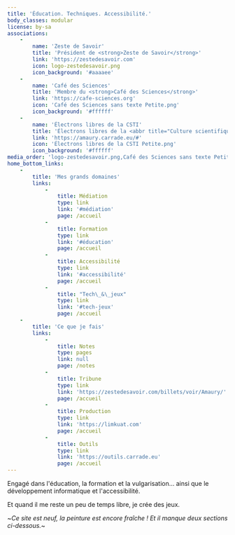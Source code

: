 ```yaml
---
title: 'Éducation. Techniques. Accessibilité.'
body_classes: modular
license: by-sa
associations:
    -
        name: 'Zeste de Savoir'
        title: 'Président de <strong>Zeste de Savoir</strong>'
        link: 'https://zestedesavoir.com'
        icon: logo-zestedesavoir.png
        icon_background: '#aaaaee'
    -
        name: 'Café des Sciences'
        title: 'Membre du <strong>Café des Sciences</strong>'
        link: 'https://cafe-sciences.org'
        icon: 'Café des Sciences sans texte Petite.png'
        icon_background: '#ffffff'
    -
        name: 'Électrons libres de la CSTI'
        title: 'Électrons libres de la <abbr title="Culture scientifique, technique et industrielle">CSTI</abbr>'
        link: 'https://amaury.carrade.eu/#'
        icon: 'Électrons libres de la CSTI Petite.png'
        icon_background: '#ffffff'
media_order: 'logo-zestedesavoir.png,Café des Sciences sans texte Petite.png,Électrons libres de la CSTI Petite.png'
home_bottom_links:
    -
        title: 'Mes grands domaines'
        links:
            -
                title: Médiation
                type: link
                link: '#médiation'
                page: /accueil
            -
                title: Formation
                type: link
                link: '#éducation'
                page: /accueil
            -
                title: Accessibilité
                type: link
                link: '#accessibilité'
                page: /accueil
            -
                title: "Tech\_&\_jeux"
                type: link
                link: '#tech-jeux'
                page: /accueil
    -
        title: 'Ce que je fais'
        links:
            -
                title: Notes
                type: pages
                link: null
                page: /notes
            -
                title: Tribune
                type: link
                link: 'https://zestedesavoir.com/billets/voir/Amaury/'
                page: /accueil
            -
                title: Production
                type: link
                link: 'https://limkuat.com'
                page: /accueil
            -
                title: Outils
                type: link
                link: 'https://outils.carrade.eu'
                page: /accueil
---
```


Engagé dans l'éducation, la formation et la vulgarisation… ainsi que le développement informatique et l'accessibilité.

Et quand il me reste un peu de temps libre, je crée des jeux.

~_Ce site est neuf, la peinture est encore fraîche ! Et il manque deux sections ci-dessous._~